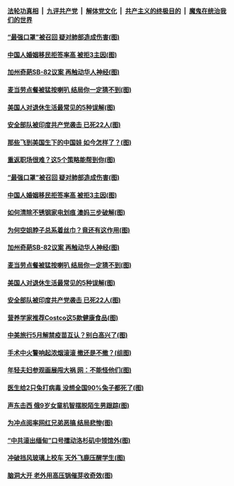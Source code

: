 ####  [法轮功真相](../../../../basic/blob/master/README.md?t=04072132) &nbsp;|&nbsp; [九评共产党](../../../../9ping.md/blob/master/README.md?t=04072132) &nbsp;|&nbsp; [解体党文化](../../../../jtdwh.md/blob/master/README.md?t=04072132)  &nbsp;|&nbsp; [共产主义的终极目的](../../../../gczydzjmd.md/blob/master/README.md?t=04072132) &nbsp;|&nbsp; [魔鬼在统治我们的世界](../../../../mgztzwmdsj.md/blob/master/README.md?t=04072132) 

#### [“最强口罩”被召回 疑对肺部造成伤害(图)](../pages/p3/967950.md?t=04072132) 

#### [中国人婚姻移民拒签率高 被拒3主因(图)](../pages/p3/967939.md?t=04072132) 

#### [加州奇葩SB-82议案 再触动华人神经(图)](../pages/p3/967925.md?t=04072132) 

#### [麦当劳点餐被猛按喇叭 结局你一定猜不到(图)](../pages/p3/967866.md?t=04072132) 

#### [美国人对退休生活最常见的5种误解(图)](../pages/p3/967855.md?t=04072132) 

#### [安全部队被印度共产党袭击 已死22人(图)](../pages/p3/967850.md?t=04072132) 

#### [那些飞到美国生下的中国娃 如今怎样了？(图)](../pages/p3/968011.md?t=04072132) 

#### [重返职场很难？这5个策略能帮到你(图)](../pages/p3/967975.md?t=04072132) 

#### [“最强口罩”被召回 疑对肺部造成伤害(图)](../pages/p3/967950.md?t=04072132) 

#### [中国人婚姻移民拒签率高 被拒3主因(图)](../pages/p3/967939.md?t=04072132) 

#### [如何清除不锈钢家电划痕 澳妈三步破解(图)](../pages/p3/967942.md?t=04072132) 

#### [为何空姐脖子总系着丝巾？竟还有这作用(图)](../pages/p3/967934.md?t=04072132) 

#### [加州奇葩SB-82议案 再触动华人神经(图)](../pages/p3/967925.md?t=04072132) 

#### [麦当劳点餐被猛按喇叭 结局你一定猜不到(图)](../pages/p3/967866.md?t=04072132) 

#### [美国人对退休生活最常见的5种误解(图)](../pages/p3/967855.md?t=04072132) 

#### [安全部队被印度共产党袭击 已死22人(图)](../pages/p3/967850.md?t=04072132) 

#### [营养学家推荐Costco这5款健康食品(图)](../pages/p3/967840.md?t=04072132) 

#### [中美旅行5月解禁疫苗互认？别白高兴了(图)](../pages/p3/967763.md?t=04072132) 

#### [手术中火警响起浓烟滚滚 撤还是不撤？(组图)](../pages/p3/967767.md?t=04072132) 

#### [年轻夫妇参观画展闯大祸 网：不能怪他们(图)](../pages/p3/967758.md?t=04072132) 

#### [医生给2只兔打病毒 没想全国90%兔子都死了(图)](../pages/p3/967757.md?t=04072132) 

#### [声东击西 俄9岁女童机智摆脱陌生男跟踪(图)](../pages/p3/967712.md?t=04072132) 

#### [为冲点阅率网红兄弟恶搞 结局悲惨(图)](../pages/p3/967491.md?t=04072132) 

#### [“中共滚出缅甸”口号擂动洛杉矶中领馆外(图)](../pages/p3/967702.md?t=04072132) 

#### [冲破挡风玻璃上校车 天外飞鹿压醒学生(图)](../pages/p3/967696.md?t=04072132) 

#### [脑洞大开 老外用高压锅催芽收奇效(图)](../pages/p3/967470.md?t=04072132) 

